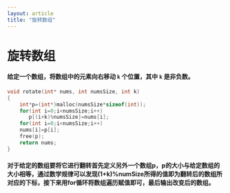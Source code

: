 ```yaml
---
layout: article
title: "旋转数组"
---
```


# 旋转数组

#### 给定一个数组，将数组中的元素向右移动 `k` 个位置，其中 `k` 是非负数。

```c
void rotate(int* nums, int numsSize, int k)
{
    int*p=(int*)malloc(numsSize*sizeof(int));
    for(int i=0;i<numsSize;i++)
       p[(i+k)%numsSize]=nums[i];
    for(int i=0;i<numsSize;i++)
    nums[i]=p[i];
    free(p);
    return nums;
}
```

#### 对于给定的数组要将它进行翻转首先定义另外一个数组p，p的大小与给定数组的大小相等，通过数学规律可以发现(1+k)%numSize所得的值即为翻转后的数组所对应的下标，接下来用for循环将数组遍历赋值即可，最后输出改变后的数组。


